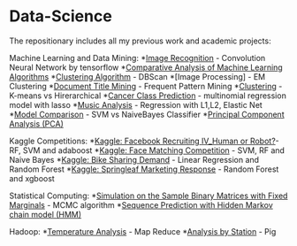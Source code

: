 # Data-Science

The repositionary includes all my previous work and academic projects:

Machine Learning and Data Mining:
*[Image Recognition] - Convolution Neural Network by tensorflow
*[Comparative Analysis of Machine Learning Algorithms]
*[Clustering Algorithm] - DBScan
*[Image Processing] - EM Clustering
*[Document Title Mining] - Frequent Pattern Mining
*[Clustering] - K-means vs Hirerarchical
*[Cancer Class Prediction] - multinomial regression model with lasso
*[Music Analysis] - Regression with L1,L2, Elastic Net
*[Model Comparison] - SVM vs NaiveBayes Classifier
*[Principal Component Analysis (PCA)]

Kaggle Competitions:
*[Kaggle: Facebook Recruiting IV_Human or Robot?]- RF, SVM and adaboost
*[Kaggle: Face Matching Competition] - SVM, RF and Naive Bayes
*[Kaggle: Bike Sharing Demand] - Linear Regression and Random Forest
*[Kaggle: Springleaf Marketing Response] - Random Forest and xgboost

Statistical Computing:
*[Simulation on the Sample Binary Matrices with Fixed Marginals] - MCMC algorithm
*[Sequence Prediction with Hidden Markov chain model (HMM)]

Hadoop:
*[Temperature Analysis] - Map Reduce
*[Analysis by Station] - Pig

[Kaggle: Bike Sharing Demand]: <https://github.com/ericakklai/Data-Science/tree/master/Bike%20Rental%20Prediction%20-%20Linear%20Regression%20and%20Random%20Forest>

[Kaggle: Facebook Recruiting IV_Human or Robot?]: <https://github.com/ericakklai/Data-Science/tree/master/Human%20or%20Robot%3F%20-%20RF%2C%20SVM%20and%20adaboost>

[Kaggle: Face Matching Competition]:<>

[Kaggle: Springleaf Marketing Response]: <https://github.com/ericakklai/Data-Science/tree/master/Springleaf%20Marketing%20Response_Random%20Forest%20and%20xgboost>
[Image Recognition]: <https://github.com/ericakklai/Data-Science/tree/master/Image%20Recognition%20-%20Convolution%20Neural%20Network%20by%20tensorflow>
[Simulation on the Sample Binary Matrices with Fixed Marginals]: <https://github.com/ericakklai/Data-Science/tree/master/Sample%20Binary%20Matrics%20-%20MCMC%20algorithm>
[Data Segmentation]: <https://github.com/ericakklai/Data-Science/tree/master/Clustering%20Algorithm%20-%20DBScan>

[Sequence Prediction with Hidden Markov chain model (HMM)]:<>

[Document Title Mining]: <https://github.com/ericakklai/Data-Science/tree/master/Document%20Title%20Mining%20-%20Frequent%20Pattern%20Mining>
[Image Recognition]: <https://github.com/ericakklai/Data-Science/tree/master/Image%20Recognition%20-EM%20Clustering>

[Model Comparison]: <https://github.com/ericakklai/Data-Science/tree/master/Image%20Recognition%20-EM%20Clustering>

[Comparative Analysis of Machine Learning Algorithms]: <>

[Clustering Algorithm]:<>

[Image Recognition]:<>

[Document Title Mining]:<>

[Clustering]: <>

[Cancer Class Prediction]:<>

[Music Analysis]:<>

[Model Comparison]:<>

[Principal Component Analysis (PCA)]: <>

[Temperature Analysis]: <>

[Analysis by Station]: <>